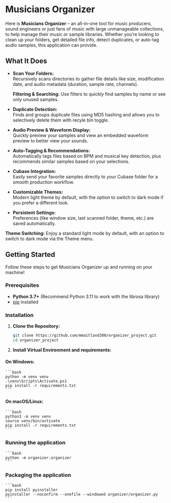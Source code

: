 # Musicians Organizer

Here is **Musicians Organizer** – an all-in-one tool for music producers, sound engineers or just fans of music with large unmanageable collections, to help manage their music or sample libraries. Whether you’re looking to clean up your folders, get detailed file info, detect duplicates, or auto-tag audio samples, this application can provide.

## What It Does

- **Scan Your Folders:**  
  Recursively scans directories to gather file details like size, modification date, and audio metadata (duration, sample rate, channels).

  **Filtering & Searching:** 
  Use filters to quickly find samples by name or see only unused samples.

- **Duplicate Detection:**  
  Finds and groups duplicate files using MD5 hashing and allows you to selectively delete them with recyle bin toggle.

- **Audio Preview & Waveform Display:**  
  Quickly preview your samples and view an embedded waveform preview to better view your sounds.

- **Auto-Tagging & Recommendations:**  
  Automatically tags files based on BPM and musical key detection, plus recommends similar samples based on your selections.

- **Cubase Integration:**  
  Easily send your favorite samples directly to your Cubase folder for a smooth production workflow.

- **Customizable Themes:**  
  Modern light theme by default, with the option to switch to dark mode if you prefer a different look.

- **Persistent Settings:**  
  Preferences (like window size, last scanned folder, theme, etc.) are saved automatically.

 **Theme Switching:** 
 Enjoy a standard light mode by default, with an option to switch to dark mode via the Theme menu.

## Getting Started
Follow these steps to get Musicians Organizer up and running on your machine!
### Prerequisites

- **Python 3.7+** (Recommend Python 3.11 to work with the librosa library)
- [pip](https://pip.pypa.io/en/stable/) installed

### Installation

1. **Clone the Repository:**

    ```bash
    git clone https://github.com/mmaitland300/organizer_project.git
    cd organizer_project
    ```

2. **Install Virtual Environment and requirements:**

#### On Windows:
    ```bash
    python -m venv venv
    .\venv\Scripts\Activate.ps1
    pip install -r requirements.txt
    ```

#### On macOS/Linux:
    ```bash
    python3 -m venv venv
    source venv/bin/activate
    pip install -r requirements.txt
    ```

### Running the application
    ```bash
    python -m organizer.organizer
    ```
### Packaging the application
    ```bash
    pip install pyinstaller
    pyinstaller --noconfirm --onefile --windowed organizer/organizer.py
    ```






